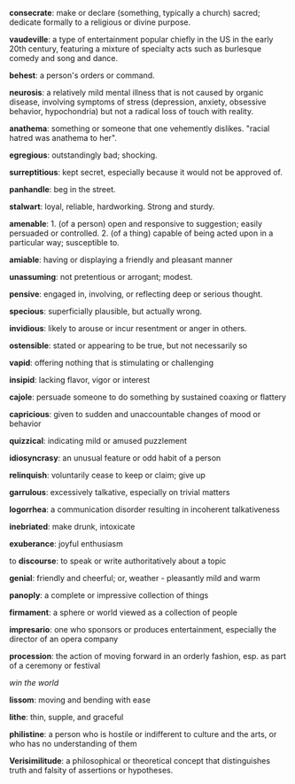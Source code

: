 
**consecrate**: make or declare (something, typically a church) sacred; dedicate formally to a religious or divine purpose.

**vaudeville**: a type of entertainment popular chiefly in the US in the early 20th century, featuring a mixture of specialty acts such as burlesque comedy and song and dance.

**behest**: a person's orders or command.

**neurosis**: a relatively mild mental illness that is not caused by organic disease, involving symptoms of stress (depression, anxiety, obsessive behavior, hypochondria) but not a radical loss of touch with reality.

**anathema**: something or someone that one vehemently dislikes. "racial hatred was anathema to her".

**egregious**: outstandingly bad; shocking.

**surreptitious**: kept secret, especially because it would not be approved of.

**panhandle**: beg in the street.

**stalwart**: loyal, reliable, hardworking. Strong and sturdy.

**amenable**: 1. (of a person) open and responsive to suggestion; easily persuaded or controlled. 2. (of a thing) capable of being acted upon in a particular way; susceptible to.

**amiable**: having or displaying a friendly and pleasant manner

**unassuming**: not pretentious or arrogant; modest.

**pensive**: engaged in, involving, or reflecting deep or serious thought.

**specious**: superficially plausible, but actually wrong.

**invidious**: likely to arouse or incur resentment or anger in others.

**ostensible**: stated or appearing to be true, but not necessarily so

**vapid**: offering nothing that is stimulating or challenging

**insipid**: lacking flavor, vigor or interest

**cajole**: persuade someone to do something by sustained coaxing or flattery

**capricious**: given to sudden and unaccountable changes of mood or behavior

**quizzical**: indicating mild or amused puzzlement

**idiosyncrasy**: an unusual feature or odd habit of a person

**relinquish**: voluntarily cease to keep or claim; give up

**garrulous**: excessively talkative, especially on trivial matters

**logorrhea**: a communication disorder resulting in incoherent talkativeness

**inebriated**: make drunk, intoxicate

**exuberance**: joyful enthusiasm

to **discourse**: to speak or write authoritatively about a topic

**genial**: friendly and cheerful; or, weather - pleasantly mild and warm

**panoply**: a complete or impressive collection of things

**firmament**: a sphere or world viewed as a collection of people

**impresario**: one who sponsors or produces entertainment, especially the director of an opera company

**procession**: the action of moving forward in an orderly fashion, esp. as part of a ceremony or festival

*win the world*

**lissom**: moving and bending with ease

**lithe**: thin, supple, and graceful

**philistine**: a person who is hostile or indifferent to culture and the arts, or who has no understanding of them

**Verisimilitude**: a philosophical or theoretical concept that distinguishes truth and falsity of assertions or hypotheses.
